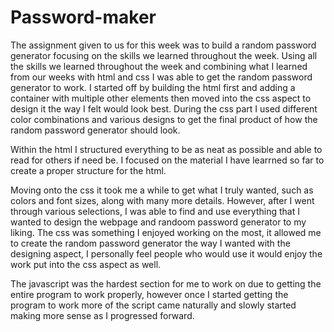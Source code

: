 # Password-maker
The assignment given to us for this week was to build a random password generator focusing on the skills we learned throughout the week. Using all the skills we learned throughout the week and combining what I learned from our weeks with html and css I was able to get the random password generator to work. I started off by building the html first and adding a container with multiple other elements then moved into the css aspect to design it the way I felt would look best. During the css part I used different color combinations and various designs to get the final product of how the random password generator should look.

Within the html I structured everything to be as neat as possible and able to read for others if need be. I focused on the material I have learrned so far to create a proper structure for the html.

Moving onto the css it took me a while to get what I truly wanted, such as colors and font sizes, along with many more details. However, after I went through various selections, I was able to find and use everything that I wanted to design the webpage and randoom password generator to my liking. The css was something I enjoyed working on the most, it allowed me to create the random password generator the way I wanted with the designing aspect, I personally feel people who would use it would enjoy the work put into the css aspect as well.

The javascript was the hardest section for me to work on due to getting the entire program to work properly, however once I started getting the program to work more of the script came naturally and slowly started making more sense as I progressed forward. 
